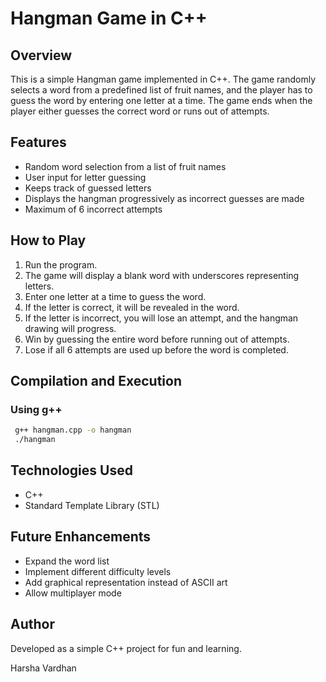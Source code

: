 # Hangman Game in C++

## Overview

This is a simple Hangman game implemented in C++. The game randomly selects a word from a predefined list of fruit names, and the player has to guess the word by entering one letter at a time. The game ends when the player either guesses the correct word or runs out of attempts.

## Features

- Random word selection from a list of fruit names
- User input for letter guessing
- Keeps track of guessed letters
- Displays the hangman progressively as incorrect guesses are made
- Maximum of 6 incorrect attempts

## How to Play

1. Run the program.
2. The game will display a blank word with underscores representing letters.
3. Enter one letter at a time to guess the word.
4. If the letter is correct, it will be revealed in the word.
5. If the letter is incorrect, you will lose an attempt, and the hangman drawing will progress.
6. Win by guessing the entire word before running out of attempts.
7. Lose if all 6 attempts are used up before the word is completed.

## Compilation and Execution

### Using g++

```sh
 g++ hangman.cpp -o hangman
 ./hangman
```

## Technologies Used

- C++
- Standard Template Library (STL)

## Future Enhancements

- Expand the word list
- Implement different difficulty levels
- Add graphical representation instead of ASCII art
- Allow multiplayer mode

## Author

Developed as a simple C++ project for fun and learning.

Harsha Vardhan

